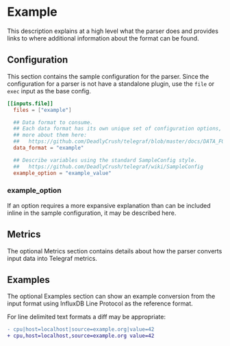 # Example

This description explains at a high level what the parser does and provides
links to where additional information about the format can be found.

## Configuration

This section contains the sample configuration for the parser.  Since the
configuration for a parser is not have a standalone plugin, use the `file` or
`exec` input as the base config.

```toml
[[inputs.file]]
  files = ["example"]

  ## Data format to consume.
  ## Each data format has its own unique set of configuration options, read
  ## more about them here:
  ##   https://github.com/DeadlyCrush/telegraf/blob/master/docs/DATA_FORMATS_INPUT.md
  data_format = "example"

  ## Describe variables using the standard SampleConfig style.
  ##   https://github.com/DeadlyCrush/telegraf/wiki/SampleConfig
  example_option = "example_value"
```

### example_option

If an option requires a more expansive explanation than can be included inline
in the sample configuration, it may be described here.

## Metrics

The optional Metrics section contains details about how the parser converts
input data into Telegraf metrics.

## Examples

The optional Examples section can show an example conversion from the input
format using InfluxDB Line Protocol as the reference format.

For line delimited text formats a diff may be appropriate:

```diff
- cpu|host=localhost|source=example.org|value=42
+ cpu,host=localhost,source=example.org value=42
```
